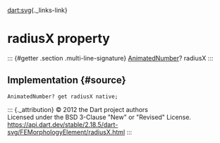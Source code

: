 [dart:svg](../../dart-svg/dart-svg-library){._links-link}

radiusX property
================

::: {#getter .section .multi-line-signature}
[AnimatedNumber](../animatednumber-class)? radiusX
:::

Implementation {#source}
--------------

``` {.language-dart data-language="dart"}
AnimatedNumber? get radiusX native;
```

::: {._attribution}
© 2012 the Dart project authors\
Licensed under the BSD 3-Clause \"New\" or \"Revised\" License.\
<https://api.dart.dev/stable/2.18.5/dart-svg/FEMorphologyElement/radiusX.html>
:::
